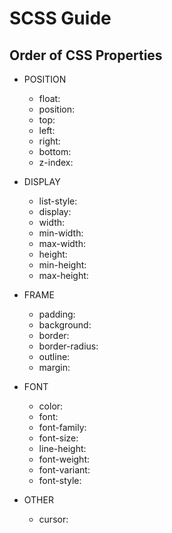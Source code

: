 # SCSS Guide

## Order of CSS Properties

* POSITION
  * float:
  * position:
  * top:
  * left:
  * right:
  * bottom:
  * z-index:

* DISPLAY
  * list-style:
  * display:
  * width:
  * min-width:
  * max-width:
  * height:
  * min-height:
  * max-height:

* FRAME
  * padding:
  * background:
  * border:
  * border-radius:
  * outline:
  * margin:

* FONT
  * color:
  * font:
  * font-family:
  * font-size:
  * line-height:
  * font-weight:
  * font-variant:
  * font-style:

* OTHER
  * cursor: